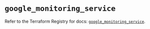 # `google_monitoring_service`

Refer to the Terraform Registry for docs: [`google_monitoring_service`](https://registry.terraform.io/providers/hashicorp/google/5.45.2/docs/resources/monitoring_service).
